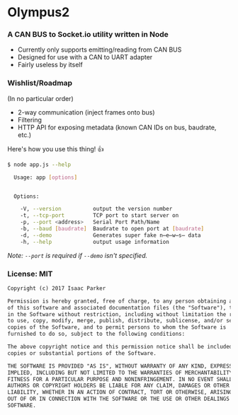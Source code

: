 # Olympus2

### A CAN BUS to Socket.io utility written in Node

 * Currently only supports emitting/reading from CAN BUS
 * Designed for use with a CAN to UART adapter
 * Fairly useless by itself


### Wishlist/Roadmap
(In no particular order)

 * 2-way communication (inject frames onto bus)
 * Filtering
 * HTTP API for exposing metadata (known CAN IDs on bus, baudrate, etc.)

Here's how you use this thing! :+1:

```bash
$ node app.js --help

  Usage: app [options]


  Options:

    -V, --version          output the version number
    -t, --tcp-port         TCP port to start server on
    -p, --port <address>   Serial Port Path/Name
    -b, --baud [baudrate]  Baudrate to open port at [baudrate]
    -d, --demo             Generates super fake n̶e̶w̶s̶ data
    -h, --help             output usage information

```

*Note: `--port` is required if `--demo` isn't specified.*



### License: MIT

```markdown
Copyright (c) 2017 Isaac Parker

Permission is hereby granted, free of charge, to any person obtaining a copy
of this software and associated documentation files (the "Software"), to deal
in the Software without restriction, including without limitation the rights
to use, copy, modify, merge, publish, distribute, sublicense, and/or sell
copies of the Software, and to permit persons to whom the Software is
furnished to do so, subject to the following conditions:

The above copyright notice and this permission notice shall be included in all
copies or substantial portions of the Software.

THE SOFTWARE IS PROVIDED "AS IS", WITHOUT WARRANTY OF ANY KIND, EXPRESS OR
IMPLIED, INCLUDING BUT NOT LIMITED TO THE WARRANTIES OF MERCHANTABILITY,
FITNESS FOR A PARTICULAR PURPOSE AND NONINFRINGEMENT. IN NO EVENT SHALL THE
AUTHORS OR COPYRIGHT HOLDERS BE LIABLE FOR ANY CLAIM, DAMAGES OR OTHER
LIABILITY, WHETHER IN AN ACTION OF CONTRACT, TORT OR OTHERWISE, ARISING FROM,
OUT OF OR IN CONNECTION WITH THE SOFTWARE OR THE USE OR OTHER DEALINGS IN THE
SOFTWARE.
```